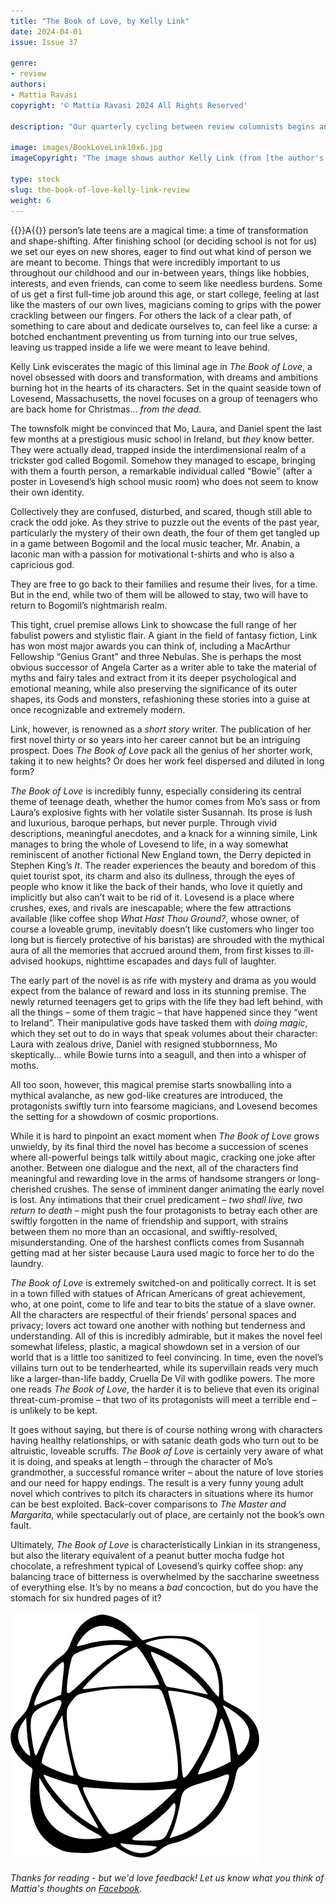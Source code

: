 ```yaml
---
title: "The Book of Love, by Kelly Link"
date: 2024-04-01
issue: Issue 37

genre:
- review
authors:
- Mattia Ravasi
copyright: '© Mattia Ravasi 2024 All Rights Reserved'

description: "Our quarterly cycling between review columnists begins another annual turn, raising Mattia Ravasi to the top of the wheel in this editor's increasingly laboured and probably broken metaphor. Not a problem shared by Mattia – nor by Kelly Link. Does her stellar reputation as a short story writer expand to embrace the long form?"

image: images/BookLoveLink10x6.jpg
imageCopyright: "The image shows author Kelly Link (from [the author's website](https://kellylink.net/), by [Adrianne Mathiowetz](https://www.adriannemathiowetz.com/)) and the novel's cover (designed by [Caroline Cunningham](https://www.penguinrandomhouse.com/books/239722/the-book-of-love-by-kelly-link/))."

type: stock
slug: the-book-of-love-kelly-link-review
weight: 6
---
```


{{<glyph>}}A{{</glyph>}} person’s late teens are a magical time: a time of transformation and shape-shifting. After finishing school (or deciding school is not for us) we set our eyes on new shores, eager to find out what kind of person we are meant to become. Things that were incredibly important to us throughout our childhood and our in-between years, things like hobbies, interests, and even friends, can come to seem like needless burdens. Some of us get a first full-time job around this age, or start college, feeling at last like the masters of our own lives, magicians coming to grips with the power crackling between our fingers. For others the lack of a clear path, of something to care about and dedicate ourselves to, can feel like a curse: a botched enchantment preventing us from turning into our true selves, leaving us trapped inside a life we were meant to leave behind.

Kelly Link eviscerates the magic of this liminal age in *The Book of Love*, a novel obsessed with doors and transformation, with dreams and ambitions burning hot in the hearts of its characters. Set in the quaint seaside town of Lovesend, Massachusetts, the novel focuses on a group of teenagers who are back home for Christmas… *from the dead*.

The townsfolk might be convinced that Mo, Laura, and Daniel spent the last few months at a prestigious music school in Ireland, but *they* know better. They were actually dead, trapped inside the interdimensional realm of a trickster god called Bogomil. Somehow they managed to escape, bringing with them a fourth person, a remarkable individual called “Bowie” (after a poster in Lovesend’s high school music room) who does not seem to know their own identity.

Collectively they are confused, disturbed, and scared, though still able to crack the odd joke. As they strive to puzzle out the events of the past year, particularly the mystery of their own death, the four of them get tangled up in a game between Bogomil and the local music teacher, Mr. Anabin, a laconic man with a passion for motivational t-shirts and who is also a capricious god.

They are free to go back to their families and resume their lives, for a time. But in the end, while two of them will be allowed to stay, two will have to return to Bogomil’s nightmarish realm.

This tight, cruel premise allows Link to showcase the full range of her fabulist powers and stylistic flair. A giant in the field of fantasy fiction, Link has won most major awards you can think of, including a MacArthur Fellowship “Genius Grant” and three Nebulas. She is perhaps the most obvious successor of Angela Carter as a writer able to take the material of myths and fairy tales and extract from it its deeper psychological and emotional meaning, while also preserving the significance of its outer shapes, its Gods and monsters, refashioning these stories into a guise at once recognizable and extremely modern.

Link, however, is renowned as a *short story* writer. The publication of her first novel thirty or so years into her career cannot but be an intriguing prospect. Does *The Book of Love* pack all the genius of her shorter work, taking it to new heights? Or does her work feel dispersed and diluted in long form?

*The Book of Love* is incredibly funny, especially considering its central theme of teenage death, whether the humor comes from Mo’s sass or from Laura’s explosive fights with her volatile sister Susannah. Its prose is lush and luxurious, baroque perhaps, but never purple. Through vivid descriptions, meaningful anecdotes, and a knack for a winning simile, Link manages to bring the whole of Lovesend to life, in a way somewhat reminiscent of another fictional New England town, the Derry depicted in Stephen King’s *It*. The reader experiences the beauty and boredom of this quiet tourist spot, its charm and also its dullness, through the eyes of people who know it like the back of their hands, who love it quietly and implicitly but also can’t wait to be rid of it. Lovesend is a place where crushes, exes, and rivals are inescapable; where the few attractions available (like coffee shop *What Hast Thou Ground?*, whose owner, of course a loveable grump, inevitably doesn’t like customers who linger too long but is fiercely protective of his baristas) are shrouded with the mythical aura of all the memories that accrued around them, from first kisses to ill-advised hookups, nighttime escapades and days full of laughter.

The early part of the novel is as rife with mystery and drama as you would expect from the balance of reward and loss in its stunning premise. The newly returned teenagers get to grips with the life they had left behind, with all the things – some of them tragic – that have happened since they “went to Ireland”. Their manipulative gods have tasked them with *doing magic*, which they set out to do in ways that speak volumes about their character: Laura with zealous drive, Daniel with resigned stubbornness, Mo skeptically… while Bowie turns into a seagull, and then into a whisper of moths.

All too soon, however, this magical premise starts snowballing into a mythical avalanche, as new god-like creatures are introduced, the protagonists swiftly turn into fearsome magicians, and Lovesend becomes the setting for a showdown of cosmic proportions.

While it is hard to pinpoint an exact moment when *The Book of Love* grows unwieldy, by its final third the novel has become a succession of scenes where all-powerful beings talk wittily about magic, cracking one joke after another. Between one dialogue and the next, all of the characters find meaningful and rewarding love in the arms of handsome strangers or long-cherished crushes. The sense of imminent danger animating the early novel is lost. Any intimations that their cruel predicament – *two shall live, two return to death* – might push the four protagonists to betray each other are swiftly forgotten in the name of friendship and support, with strains between them no more than an occasional, and swiftly-resolved, misunderstanding. One of the harshest conflicts comes from Susannah getting mad at her sister because Laura used magic to force her to do the laundry.

*The Book of Love* is extremely switched-on and politically correct. It is set in a town filled with statues of African Americans of great achievement, who, at one point, come to life and tear to bits the statue of a slave owner. All the characters are respectful of their friends’ personal spaces and privacy; lovers act toward one another with nothing but tenderness and understanding. All of this is incredibly admirable, but it makes the novel feel somewhat lifeless, plastic, a magical showdown set in a version of our world that is a little too sanitized to feel convincing. In time, even the novel’s villains turn out to be tenderhearted, while its supervillain reads very much like a larger-than-life baddy, Cruella De Vil with godlike powers. The more one reads *The Book of Love*, the harder it is to believe that even its original threat-cum-promise – that two of its protagonists will meet a terrible end – is unlikely to be kept.

It goes without saying, but there is of course nothing wrong with characters having healthy relationships, or with satanic death gods who turn out to be altruistic, loveable scruffs. *The Book of Love* is certainly very aware of what it is doing, and speaks at length – through the character of Mo’s grandmother, a successful romance writer – about the nature of love stories and our need for happy endings. The result is a very funny young adult novel which contrives to pitch its characters in situations where its humor can be best exploited. Back-cover comparisons to *The Master and Margarita*, while spectacularly out of place, are certainly not the book’s own fault.

Ultimately, *The Book of Love* is characteristically Linkian in its strangeness, but also the literary equivalent of a peanut butter mocha fudge hot chocolate, a refreshment typical of Lovesend’s quirky coffee shop: any balancing trace of bitterness is overwhelmed by the saccharine sweetness of everything else. It’s by no means a *bad* concoction, but do you have the stomach for six hundred pages of it?

![Orbit-lrg](images/Orbit.svg)

*Thanks for reading - but we'd love feedback! Let us know what you think of Mattia's thoughts on [Facebook](https://www.facebook.com/MythaxisMagazine/posts/1037058635093789).*
